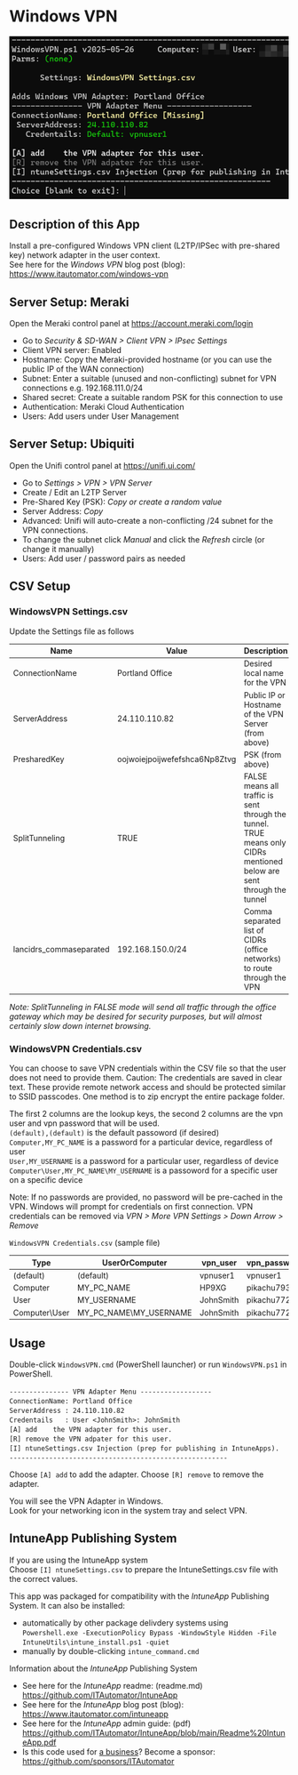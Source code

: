# Windows VPN  

![VPN Menu](<https://raw.githubusercontent.com/ITAutomator/Assets/main/WindowsVPN/WindowsVPNMenu.png>)

## Description of this App

Install a pre-configured Windows VPN client (L2TP/IPSec with pre-shared key) network adapter in the user context.  
See here for the *Windows VPN* blog post (blog): <https://www.itautomator.com/windows-vpn>  

## Server Setup: Meraki

Open the Meraki control panel at <https://account.meraki.com/login>

- Go to *Security & SD-WAN > Client VPN > IPsec Settings*
- Client VPN server: Enabled
- Hostname: Copy the Meraki-provided hostname (or you can use the public IP of the WAN connection)
- Subnet: Enter a suitable (unused and non-conflicting) subnet for VPN connections e.g. 192.168.111.0/24
- Shared secret: Create a suitable random PSK for this connection to use
- Authentication: Meraki Cloud Authentication
- Users: Add users under User Management

## Server Setup: Ubiquiti

Open the Unifi control panel at <https://unifi.ui.com/>  

- Go to *Settings > VPN > VPN Server*  
- Create / Edit an L2TP Server  
- Pre-Shared Key (PSK): *Copy or create a random value*  
- Server Address: *Copy*
- Advanced: Unifi will auto-create a non-conflicting /24 subnet for the VPN connections.  
- To change the subnet click *Manual* and click the *Refresh* circle (or change it manually)  
- Users: Add user / password pairs as needed

## CSV Setup

### WindowsVPN Settings.csv

Update the Settings file as follows

| Name                   | Value                         | Description                              |
|------------------------|------------------------------ |-----------                               |
| ConnectionName         | Portland Office               | Desired local name for the VPN           |
| ServerAddress          | 24.110.110.82                 | Public IP or Hostname of the VPN Server (from above) |
| PresharedKey           | oojwoiejpoijwefefshca6Np8Ztvg | PSK  (from above)                        |
| SplitTunneling         | TRUE                          | FALSE means all traffic is sent through the tunnel. TRUE means only CIDRs mentioned below are sent through the tunnel |
| lancidrs_commaseparated| 192.168.150.0/24              | Comma separated list of CIDRs (office networks) to route through the VPN |

*Note: SplitTunneling in FALSE mode will send all traffic through the office gateway which may be desired for security purposes, but will almost certainly slow down internet browsing.*  

### WindowsVPN Credentials.csv

You can choose to save VPN credentials within the CSV file so that the user does not need to provide them.
Caution: The credentials are saved in clear text. These provide remote network access and should be protected similar to SSID passcodes. One method is to zip encrypt the entire package folder.

The first 2 columns are the lookup keys, the second 2 columns are the vpn user and vpn password that will be used.  
`(default),(default)` is the default passoword (if desired)  
`Computer,MY_PC_NAME` is a password for a particular device, regardless of user  
`User,MY_USERNAME` is a password for a particular user, regardless of device  
`Computer\User,MY_PC_NAME\MY_USERNAME` is a passoword for a specific user on a specific device  

Note: If no passwords are provided, no password will be pre-cached in the VPN. Windows will prompt for credentials on first connection.  VPN credentials can be removed via *VPN > More VPN Settings > Down Arrow > Remove*

`WindowsVPN Credentials.csv` (sample file)

| Type           | UserOrComputer        | vpn_user   | vpn_password  |
|----------------|-----------------------|------------|---------------|
| (default)      | (default)             | vpnuser1   | vpnuser1      |
| Computer       | MY_PC_NAME            | HP9XG      | pikachu79379  |
| User           | MY_USERNAME           | JohnSmith  | pikachu77229  |
| Computer\User  | MY_PC_NAME\MY_USERNAME| JohnSmith  | pikachu77229  |

## Usage

Double-click `WindowsVPN.cmd` (PowerShell launcher) or run `WindowsVPN.ps1` in PowerShell.

`--------------- VPN Adapter Menu ------------------`  
`ConnectionName: Portland Office`  
`ServerAddress : 24.110.110.82`  
`Credentails   : User <JohnSmith>: JohnSmith`  
`[A] add    the VPN adapter for this user.`  
`[R] remove the VPN adpater for this user.`  
`[I] ntuneSettings.csv Injection (prep for publishing in IntuneApps).`  
`-------------------------------------------------------`  

Choose `[A] add` to add the adapter.
Choose `[R] remove` to remove the adapter.

You will see the VPN Adapter in Windows.  
Look for your networking icon in the system tray and select VPN.  

## IntuneApp Publishing System

If you are using the IntuneApp system  
Choose `[I] ntuneSettings.csv` to prepare the IntuneSettings.csv file with the correct values.

This app was packaged for compatibility with the *IntuneApp* Publishing System. It can also be installed\:

- automatically by other package delivdery systems using  
  `Powershell.exe -ExecutionPolicy Bypass -WindowStyle Hidden -File IntuneUtils\intune_install.ps1 -quiet`  
- manually by double-clicking `intune_command.cmd`  

Information about the *IntuneApp* Publishing System  

- See here for the *IntuneApp* readme: (readme.md) <https://github.com/ITAutomator/IntuneApp>  
- See here for the *IntuneApp* blog post (blog): <https://www.itautomator.com/intuneapp>  
- See here for the *IntuneApp* admin guide: (pdf) <https://github.com/ITAutomator/IntuneApp/blob/main/Readme%20IntuneApp.pdf>  
- Is this code used for [a business](https://github.com/ITAutomator/IntuneApp/blob/main/LICENSE)? Become a sponsor: https://github.com/sponsors/ITAutomator
